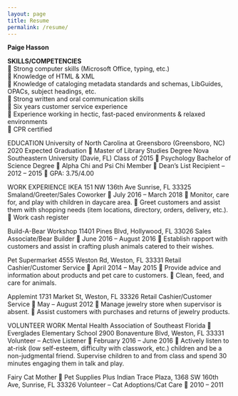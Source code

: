 ```yaml
---
layout: page
title: Resume
permalink: /resume/
---
```

<b>Paige Hasson</b>
<p>
  <b>SKILLS/COMPETENCIES</b>
  <br>
	Strong computer skills (Microsoft Office, typing, etc.)
   <br>
	Knowledge of HTML & XML
   <br>
	Knowledge of cataloging metadata standards and schemas, LibGuides, OPACs, subject headings, etc.
   <br>
	Strong written and oral communication skills
   <br>
	Six years customer service experience
   <br>
	Experience working in hectic, fast-paced environments & relaxed environments
   <br>
	CPR certified
<p>
EDUCATION
University of North Carolina at Greensboro (Greensboro, NC)
2020 Expected Graduation  Master of Library Studies Degree
Nova Southeastern University (Davie, FL)
Class of 2015  Psychology Bachelor of Science Degree
	Alpha Chi and Psi Chi Member
	Dean’s List Recipient – 2012 – 2015
	GPA: 3.75/4.00

WORK EXPERIENCE
IKEA
151 NW 136th Ave Sunrise, FL 33325
Smaland/Greeter/Sales Coworker  July 2016 – March 2018
	Monitor, care for, and play with children in daycare area.
	Greet customers and assist them with shopping needs (item locations, directory, orders, delivery, etc.).
	Work cash register

Build-A-Bear Workshop
11401 Pines Blvd, Hollywood, FL 33026
Sales Associate/Bear Builder  June 2016 – August 2016
	Establish rapport with customers and assist in crafting plush animals catered to their wishes.

Pet Supermarket
4555 Weston Rd, Weston, FL 33331
Retail Cashier/Customer Service  April 2014 – May 2015
	Provide advice and information about products and pet care to customers.
	Clean, feed, and care for animals.

Applemint
1731 Market St, Weston, FL 33326
Retail Cashier/Customer Service  May – August 2012
	Manage jewelry store when supervisor is absent.
	Assist customers with purchases and returns of jewelry products.

VOLUNTEER WORK
Mental Health Association of Southeast Florida  Everglades Elementary School
2900 Bonaventure Blvd, Weston, FL 33331
Volunteer – Active Listener  February 2016 – June 2016
	Actively listen to at-risk (low self-esteem, difficulty with classwork, etc.) children and be a non-judgmental friend.  Supervise children to and from class and spend 30 minutes engaging them in talk and play.

Fairy Cat Mother  Pet Supplies Plus
Indian Trace Plaza, 1368 SW 160th Ave, Sunrise, FL 33326
Volunteer – Cat Adoptions/Cat Care  2010 – 2011
